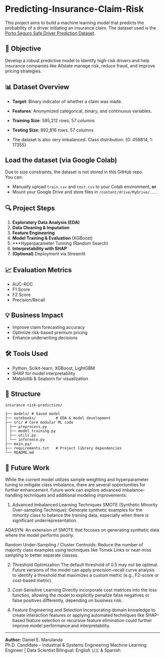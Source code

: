 # Predicting-Insurance-Claim-Risk

This project aims to build a machine learning model that predicts the probability of a driver initiating an insurance claim. The dataset used is the [Porto Seguro Safe Driver Prediction Dataset](https://www.kaggle.com/competitions/porto-seguro-safe-driver-prediction/data).

## 📌 Objective
Develop a robust predictive model to identify high-risk drivers and help insurance companies like Allstate manage risk, reduce fraud, and improve pricing strategies.

## 📊 Dataset Overview
- **Target**: Binary indicator of whether a claim was made.
- **Features**: Anonymized categorical, binary, and continuous variables.
- **Training Size**: 595,212 rows, 57 columns
- **Testing Size**: 892,816 rows, 57 columns

- The dataset is also very imbalanced. Class distribution: {0: 458814, 1: 17355}

## Load the dataset (via Google Colab)

Due to size constraints, the dataset is not stored in this GitHub repo.  
You can:

- Manually upload `train.csv` and `test.csv` to your Colab environment, **or**
- Mount your Google Drive and store files in `/content/drive/MyDrive/...`.

## 🔍 Project Steps
1. **Exploratory Data Analysis (EDA)**
2. **Data Cleaning & Imputation**
3. **Feature Engineering**
4. **Model Training & Evaluation** (XGBoost)
5. ***Hyperparameter Tunning (Random Search)
6. **Interpretability with SHAP**
7. **(Optional)** Deployment via Streamlit

## 📈 Evaluation Metrics
- AUC-ROC
- F1 Score
- F2 Score
- Precision/Recall

## 💡 Business Impact
- Improve claim forecasting accuracy
- Optimize risk-based premium pricing
- Enhance underwriting decisions

## 🛠 Tools Used
- Python, Scikit-learn, XGBoost, LightGBM
- SHAP for model interpretability
- Matplotlib & Seaborn for visualization

## 📂 Structure
```
insurance-risk-prediction/

├── models/ # Saved model
├── notebooks/         # EDA & model development
├── src/ # Core modular ML code
│ ├── preprocess.py
│ ├── model_training.py
│ ├── utils.py
│ └── inference.py
├── main.py/           
├── requirements.txt   # Project library dependencies
└── README.md
```
## 📂 Future Work
While the current model utilizes sample weighting and hyperparameter tuning to mitigate class imbalance, there are several opportunities for further enhancement. Future work can explore advanced imbalance-handling techniques and additional modeling improvements:

1. Advanced Imbalanced Learning Techniques
SMOTE (Synthetic Minority Over-sampling Technique): Generate synthetic examples for the minority class to balance the training data, especially when there is significant underrepresentation.

ADASYN: An extension of SMOTE that focuses on generating synthetic data where the model performs poorly.

Random Under-Sampling / Cluster Centroids: Reduce the number of majority class examples using techniques like Tomek Links or near-miss sampling to better separate classes.

2. Threshold Optimization
The default threshold of 0.5 may not be optimal. Future versions of the model can apply precision-recall curve analysis to identify a threshold that maximizes a custom metric (e.g., F2-score or cost-based metric).

3. Cost-Sensitive Learning
Directly incorporate cost matrices into the loss function, allowing the model to explicitly penalize false negatives or false positives differently, depending on business risk.

4. Feature Engineering and Selection
Incorporating domain knowledge to create interaction features or applying automated techniques like SHAP-based feature selection or recursive feature elimination could further improve model performance and interpretability.

---

**Author:** Daniel E. Marulanda  
Ph.D. Candidate – Industrial & Systems Engineering
Machine Learning Engineer | Data Scientist
Bilingual: English 🇺🇸 & Spanish
